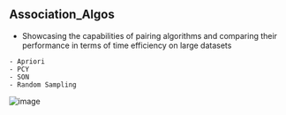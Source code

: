 ## Association_Algos 

* Showcasing the capabilities of pairing algorithms and comparing their performance in terms of time efficiency on large datasets

```
- Apriori
- PCY
- SON 
- Random Sampling
```
![image](https://user-images.githubusercontent.com/78048789/207024109-d92b12f8-2d43-416b-b6ee-7988149bb215.png)

